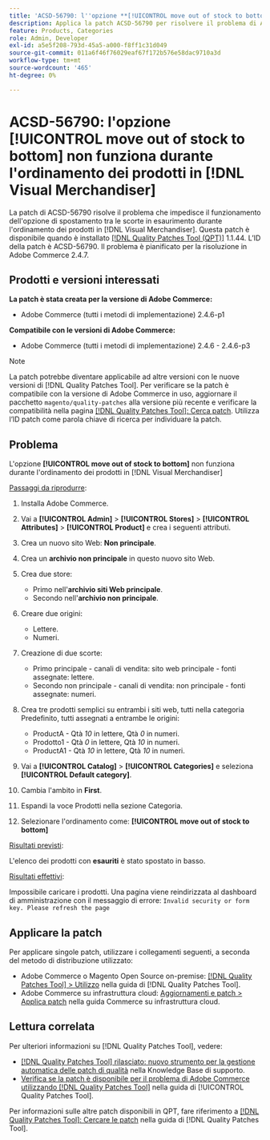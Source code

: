 ```yaml
---
title: 'ACSD-56790: l''opzione **[!UICONTROL move out of stock to bottom]** non funziona durante l''ordinamento dei prodotti in  [!DNL Visual Merchandiser]'
description: Applica la patch ACSD-56790 per risolvere il problema di Adobe Commerce, in cui l’opzione ESAURIMENTO SCORTE non funziona durante l’ordinamento dei prodotti in Visual Merchandiser.
feature: Products, Categories
role: Admin, Developer
exl-id: a5e5f208-793d-45a5-a000-f8ff1c31d049
source-git-commit: 011a6f46f76029eaf67f172b576e58dac9710a3d
workflow-type: tm+mt
source-wordcount: '465'
ht-degree: 0%

---
```


# ACSD-56790: l&#39;opzione **[!UICONTROL move out of stock to bottom]** non funziona durante l&#39;ordinamento dei prodotti in [!DNL Visual Merchandiser]

La patch di ACSD-56790 risolve il problema che impedisce il funzionamento dell&#39;opzione di spostamento tra le scorte in esaurimento durante l&#39;ordinamento dei prodotti in [!DNL Visual Merchandiser]. Questa patch è disponibile quando è installato [[!DNL Quality Patches Tool (QPT)]](https://experienceleague.adobe.com/it/docs/commerce-operations/tools/quality-patches-tool/quality-patches-tool-to-self-serve-quality-patches) 1.1.44. L’ID della patch è ACSD-56790. Il problema è pianificato per la risoluzione in Adobe Commerce 2.4.7.

## Prodotti e versioni interessati

**La patch è stata creata per la versione di Adobe Commerce:**

* Adobe Commerce (tutti i metodi di implementazione) 2.4.6-p1

**Compatibile con le versioni di Adobe Commerce:**

* Adobe Commerce (tutti i metodi di implementazione) 2.4.6 - 2.4.6-p3

>[!NOTE]
>
>La patch potrebbe diventare applicabile ad altre versioni con le nuove versioni di [!DNL Quality Patches Tool]. Per verificare se la patch è compatibile con la versione di Adobe Commerce in uso, aggiornare il pacchetto `magento/quality-patches` alla versione più recente e verificare la compatibilità nella pagina [[!DNL Quality Patches Tool]: Cerca patch](https://experienceleague.adobe.com/tools/commerce-quality-patches/index.html?lang=it). Utilizza l’ID patch come parola chiave di ricerca per individuare la patch.

## Problema

L&#39;opzione **[!UICONTROL move out of stock to bottom]** non funziona durante l&#39;ordinamento dei prodotti in [!DNL Visual Merchandiser]

<u>Passaggi da riprodurre</u>:

1. Installa Adobe Commerce.
1. Vai a **[!UICONTROL Admin]** > **[!UICONTROL Stores]** > **[!UICONTROL Attributes]** > **[!UICONTROL Product]** e crea i seguenti attributi.
1. Crea un nuovo sito Web: **Non principale**.
1. Crea un **archivio non principale** in questo nuovo sito Web.
1. Crea due store:

   * Primo nell&#39;**archivio siti Web principale**.
   * Secondo nell&#39;**archivio non principale**.

1. Creare due origini:
   * Lettere.
   * Numeri.

1. Creazione di due scorte:
   * Primo principale - canali di vendita: sito web principale - fonti assegnate: lettere.
   * Secondo non principale - canali di vendita: non principale - fonti assegnate: numeri.

1. Crea tre prodotti semplici su entrambi i siti web, tutti nella categoria Predefinito, tutti assegnati a entrambe le origini:

   * ProductA - Qtà *10* in lettere, Qtà *0* in numeri.
   * Prodotto1 - Qtà *0* in lettere, Qtà *10* in numeri.
   * ProductA1 - Qtà *10* in lettere, Qtà *10* in numeri.

1. Vai a **[!UICONTROL Catalog]** > **[!UICONTROL Categories]** e seleziona **[!UICONTROL Default category]**.
1. Cambia l&#39;ambito in **First**.
1. Espandi la voce Prodotti nella sezione Categoria.
1. Selezionare l&#39;ordinamento come: **[!UICONTROL move out of stock to bottom]**

<u>Risultati previsti</u>:

L&#39;elenco dei prodotti con **esauriti** è stato spostato in basso.

<u>Risultati effettivi</u>:

Impossibile caricare i prodotti. Una pagina viene reindirizzata al dashboard di amministrazione con il messaggio di errore: `Invalid security or form key. Please refresh the page`

## Applicare la patch

Per applicare singole patch, utilizzare i collegamenti seguenti, a seconda del metodo di distribuzione utilizzato:

* Adobe Commerce o Magento Open Source on-premise: [[!DNL Quality Patches Tool] > Utilizzo](/help/tools/quality-patches-tool/usage.md) nella guida di [!DNL Quality Patches Tool].
* Adobe Commerce su infrastruttura cloud: [Aggiornamenti e patch > Applica patch](https://experienceleague.adobe.com/docs/commerce-cloud-service/user-guide/develop/upgrade/apply-patches.html?lang=it) nella guida Commerce su infrastruttura cloud.

## Lettura correlata

Per ulteriori informazioni su [!DNL Quality Patches Tool], vedere:

* [[!DNL Quality Patches Tool] rilasciato: nuovo strumento per la gestione automatica delle patch di qualità](https://experienceleague.adobe.com/it/docs/commerce-operations/tools/quality-patches-tool/quality-patches-tool-to-self-serve-quality-patches) nella Knowledge Base di supporto.
* [Verifica se la patch è disponibile per il problema di Adobe Commerce utilizzando  [!DNL Quality Patches Tool]](/help/tools/quality-patches-tool/patches-available-in-qpt/check-patch-for-magento-issue-with-magento-quality-patches.md) nella guida di [!UICONTROL Quality Patches Tool].


Per informazioni sulle altre patch disponibili in QPT, fare riferimento a [[!DNL Quality Patches Tool]: Cercare le patch](https://experienceleague.adobe.com/tools/commerce-quality-patches/index.html?lang=it) nella guida di [!DNL Quality Patches Tool].
